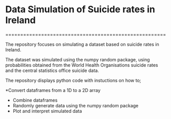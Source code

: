 # Data Simulation of Suicide rates in Ireland 
======================================================

The repository focuses on simulating a dataset based on suicide rates in Ireland. 

The dataset was simulated using the numpy random package, using probabilities obtained from the World Health Organisations suicide rates and the central statistics office suicide data. 

The repository displays python code with instuctions on how to; 

*Convert dataframes from a 1D to a 2D array
* Combine dataframes 
* Randomly generate data using the numpy random package 
* Plot and interpret simulated data 




